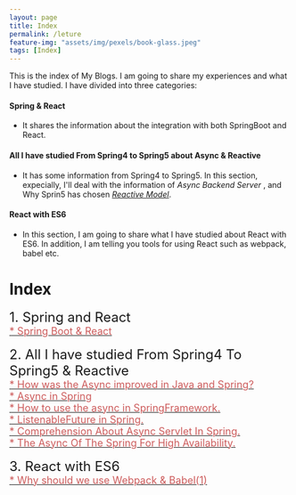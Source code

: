```yaml
---
layout: page
title: Index
permalink: /leture
feature-img: "assets/img/pexels/book-glass.jpeg"
tags: [Index]
---
```


This is the index of My Blogs. I am going to share my experiences and what I have studied. I have divided into three categories: 
#### Spring & React    
* It shares the information about the integration with both SpringBoot and React.

#### All I have studied From Spring4 to Spring5 about Async & Reactive 
* It has some information from Spring4 to Spring5. In this section, expecially, I'll deal with the information of *Async Backend Server* , and Why Sprin5 has chosen [*Reactive Model*](http://www.reactive-streams.org/).

#### React with ES6       
* In this section, I am going to share what I have studied about React with ES6. In addition, I am telling you tools for using React such as webpack, babel etc.

# Index

<div><font size="5" >1. Spring and React</font>
  <br/>
  <a href="/2017/12/29/My-First-Blog.html" >
    <font size="4" color="#CD5C5C">* Spring Boot & React</font>
  </a>
</div>

<br/>
<div><font size="5" >2. All I have studied From Spring4 To Spring5 & Reactive</font>
  <br/>
  <a href="/2018/01/03/third.html" >
    <font size="4" color="#CD5C5C">* How was the Async improved in Java and Spring?</font>
  </a><br/>
  <a href="/2018/01/06/forth.html" >
    <font size="4" color="#CD5C5C">* Async in Spring</font>
  </a><br/>
  <a href="/2018/01/08/fifth.html" >
    <font size="4" color="#CD5C5C">* How to use the async in SpringFramework.</font>
  </a><br/>
  <a href="/2018/01/14/sixth.html" >
    <font size="4" color="#CD5C5C">* ListenableFuture in Spring.</font>
  </a> <br/> 
  <a href="/2018/02/01/seventh.html" >
    <font size="4" color="#CD5C5C">* Comprehension About Async Servlet In Spring.</font>
  </a> <br/> 
  <a href="/2018/02/20/eighth.html" >
    <font size="4" color="#CD5C5C">* The Async Of The Spring For High Availability.</font>
  </a>  
</div>

<br/>
<div><font size="5" >3. React with ES6</font>
  <br/>
  <a href="/2017/12/30/second.html" >
    <font size="4" color="#CD5C5C">* Why should we use Webpack & Babel(1)</font>
  </a>
</div>
<br/>
  